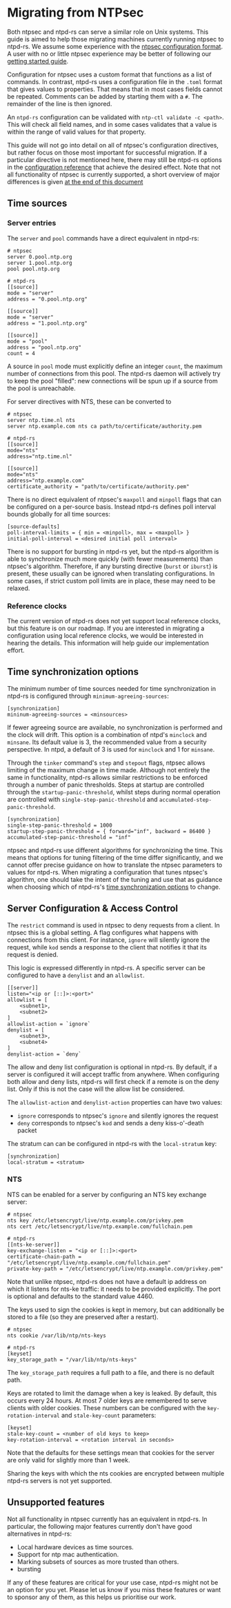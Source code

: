 # Migrating from NTPsec

Both ntpsec and ntpd-rs can serve a similar role on Unix systems. This guide is aimed to help those migrating machines currently running ntpsec to ntpd-rs. We assume some experience with the [ntpsec configuration format](https://docs.ntpsec.org/latest/ntp_conf.html). A user with no or little ntpsec experience may be better of following our [getting started guide](getting-started.md).

Configuration for ntpsec uses a custom format that functions as a list of commands. In contrast, ntpd-rs uses a configuration file in the `.toml` format that gives values to properties. That means that in most cases fields cannot be repeated. Comments can be added by starting them with a `#`. The remainder of the line is then ignored.

An `ntpd-rs` configuration can be validated with `ntp-ctl validate -c <path>`. This will check all field names, and in some cases validates that a value is within the range of valid values for that property.

This guide will not go into detail on all of ntpsec's configuration directives, but rather focus on those most important for successful migration. If a particular directive is not mentioned here, there may still be ntpd-rs options in the [configuration reference](../man/ntp.toml.5.md) that achieve the desired effect. Note that not all functionality of ntpsec is currently supported, a short overview of major differences is given [at the end of this document](#unsupported-features)

## Time sources

### Server entries

The `server` and `pool` commands have a direct equivalent in ntpd-rs:

```
# ntpsec
server 0.pool.ntp.org
server 1.pool.ntp.org
pool pool.ntp.org

# ntpd-rs
[[source]]
mode = "server"
address = "0.pool.ntp.org"

[[source]]
mode = "server"
address = "1.pool.ntp.org"

[[source]]
mode = "pool"
address = "pool.ntp.org"
count = 4
```

A source in `pool` mode must explicitly define an integer `count`, the maximum number of connections from this pool. The ntpd-rs daemon will actively try to keep the pool "filled": new connections will be spun up if a source from the pool is unreachable.

<!-- "broadcast" is mentioned in the docs but never defined. Maybe this is an error in their docs?
Like ntpsec, ntpd-rs deliberately does not support symmetric and broadcasting association modes because these modes have security issues.
-->

For server directives with NTS, these can be converted to
```
# ntpsec
server ntp.time.nl nts
server ntp.example.com nts ca path/to/certificate/authority.pem

# ntpd-rs
[[source]]
mode="nts"
address="ntp.time.nl"

[[source]]
mode="nts"
address="ntp.example.com"
certificate_authority = "path/to/certificate/authority.pem"
```

There is no direct equivalent of ntpsec's `maxpoll` and `minpoll` flags that can be configured on a per-source basis. Instead ntpd-rs defines poll interval bounds globally for all time sources:
```
[source-defaults]
poll-interval-limits = { min = <minpoll>, max = <maxpoll> }
initial-poll-interval = <desired initial poll interval>
```

There is no support for bursting in ntpd-rs yet, but the ntpd-rs algorithm is able to synchronize much more quickly (with fewer measurements) than ntpsec's algorithm. Therefore, if any bursting directive (`burst` or `iburst`) is present, these usually can be ignored when translating configurations. In some cases, if strict custom poll limits are in place, these may need to be relaxed.

### Reference clocks

The current version of ntpd-rs does not yet support local reference clocks, but this feature is on our roadmap. If you are interested in migrating a configuration using local reference clocks, we would be interested in hearing the details. This information will help guide our implementation effort.

## Time synchronization options

The minimum number of time sources needed for time synchronization in ntpd-rs is configured through `minimum-agreeing-sources`:
```
[synchronization]
mininum-agreeing-sources = <minsources>
```
If fewer agreeing source are available, no synchronization is performed and the clock will drift. This option is a combination of ntpd's `minclock` and `minsane`. Its default value is 3, the recommended value from a security perspective. In ntpd, a default of 3 is used for `minclock` and 1 for `minsane`.

Through the `tinker` command's `step` and `stepout` flags, ntpsec allows limiting of the maximum change in time made. Although not entirely the same in functionality, ntpd-rs allows similar restrictions to be enforced through a number of panic thresholds. Steps at startup are controlled through the `startup-panic-threshold`, whilst steps during normal operation are controlled with `single-step-panic-threshold` and `accumulated-step-panic-threshold`.
```
[synchronization]
single-step-panic-threshold = 1000
startup-step-panic-threshold = { forward="inf", backward = 86400 }
accumulated-step-panic-threshold = "inf"
```

ntpsec and ntpd-rs use different algorithms for synchronizing the time. This means that options for tuning filtering of the time differ significantly, and we cannot offer precise guidance on how to translate the ntpsec parameters to values for ntpd-rs. When migrating a configuration that tunes ntpsec's algorithm, one should take the intent of the tuning and use that as guidance when choosing which of ntpd-rs's [time synchronization options](../man/ntp.toml.5.md#synchronization) to change.

## Server Configuration & Access Control

The `restrict` command is used in ntpsec to deny requests from a client. In ntpsec this is a global setting. A flag configures what happens with connections from this client. For instance, `ignore` will silently ignore the request, while `kod` sends a response to the client that notifies it that its request is denied.

This logic is expressed differently in ntpd-rs. A specific server can be configured to have a `denylist` and an `allowlist`.
```
[[server]]
listen="<ip or [::]>:<port>"
allowlist = [
    <subnet1>,
    <subnet2>
]
allowlist-action = `ignore`
denylist = [
    <subnet3>,
    <subnet4>
]
denylist-action = `deny`
```
The allow and deny list configuration is optional in ntpd-rs. By default, if a server is configured it will accept traffic from anywhere. When configuring both allow and deny lists, ntpd-rs will first check if a remote is on the deny list. Only if this is not the case will the allow list be considered.

The `allowlist-action` and `denylist-action` properties can have two values:

- `ignore` corresponds to ntpsec's `ignore` and silently ignores the request
- `deny` corresponds to ntpsec's `kod` and sends a deny kiss-o'-death packet

The stratum can can be configured in ntpd-rs with the `local-stratum` key:
```
[synchronization]
local-stratum = <stratum>
```

### NTS

<!-- source: https://docs.ntpsec.org/latest/NTS-QuickStart.html -->

NTS can be enabled for a server by configuring an NTS key exchange server:

```
# ntpsec
nts key /etc/letsencrypt/live/ntp.example.com/privkey.pem
nts cert /etc/letsencrypt/live/ntp.example.com/fullchain.pem

# ntpd-rs
[[nts-ke-server]]
key-exchange-listen = "<ip or [::]>:<port>
certificate-chain-path = "/etc/letsencrypt/live/ntp.example.com/fullchain.pem"
private-key-path = "/etc/letsencrypt/live/ntp.example.com/privkey.pem"
```

Note that unlike ntpsec, ntpd-rs does not have a default ip address on which it listens for nts-ke traffic: it needs to be provided explicitly. The port is optional and defaults to the standard value 4460.

The keys used to sign the cookies is kept in memory, but can additionally be stored to a file (so they are preserved after a restart).

```
# ntpsec
nts cookie /var/lib/ntp/nts-keys

# ntpd-rs
[keyset]
key_storage_path = "/var/lib/ntp/nts-keys"
```

The `key_storage_path` requires a full path to a file, and there is no default path.

Keys are rotated to limit the damage when a key is leaked. By default, this occurs every 24 hours. At most 7 older keys are remembered to serve clients with older cookies. These numbers can be configured with the `key-rotation-interval` and `stale-key-count` parameters:
```
[keyset]
stale-key-count = <number of old keys to keep>
key-rotation-interval = <rotation interval in seconds>
```
Note that the defaults for these settings mean that cookies for the server are only valid for slightly more than 1 week.

Sharing the keys with which the nts cookies are encrypted between multiple ntpd-rs servers is not yet supported.

## Unsupported features

Not all functionality in ntpsec currently has an equivalent in ntpd-rs. In particular, the following major features currently don't have good alternatives in ntpd-rs:

- Local hardware devices as time sources.
- Support for ntp mac authentication.
- Marking subsets of sources as more trusted than others.
- bursting

If any of these features are critical for your use case, ntpd-rs might not be an option for you yet. Please let us know if you miss these features or want to sponsor any of them, as this helps us prioritise our work.

